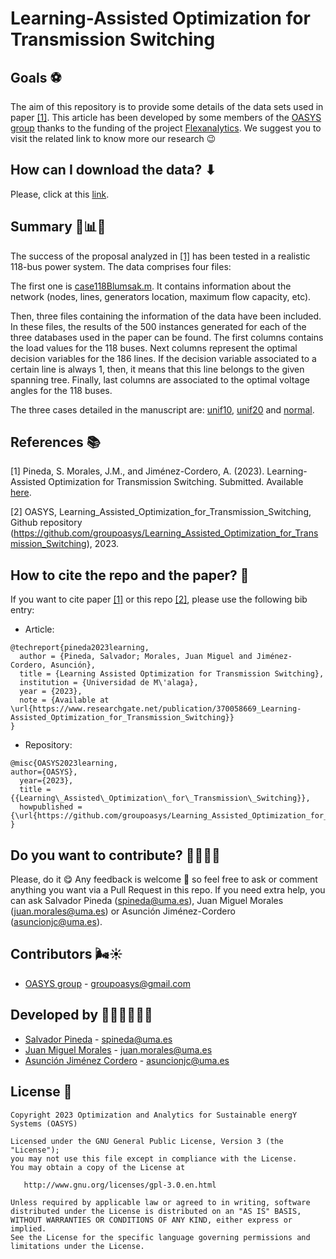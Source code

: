 # Learning-Assisted Optimization for Transmission Switching

## Goals ⚽

The aim of this repository is to provide some details of the data sets used in paper [[1]](https://arxiv.org/abs/2304.07269). This article has been developed by some members of the [OASYS group](https://sites.google.com/view/groupoasys/home) thanks to the funding of the project [Flexanalytics](https://groupoasysflexanalytics.readthedocs.io/en/latest/). We suggest you to visit the related link to know more our research 😉

## How can I download the data? ⬇
Please, click at this [link](https://drive.google.com/drive/folders/1krIjQFrX5BXmAUhJyVvfuZCeFLYSYI-D?usp=share_link).

## Summary 🧮📊📖

The success of the proposal analyzed in [[1]](https://arxiv.org/abs/2304.07269) has been tested in a realistic 118-bus power system. The data comprises four files:

The first one is [case118Blumsak.m](https://drive.google.com/file/d/18KY6VY2atsSFLQ3sMD08mBOqHO_iNtTf/view?usp=sharing). It contains information about the network (nodes, lines, generators location, maximum flow capacity, etc).

Then, three files containing the information of the data have been included. In these files, the results of the 500 instances generated for each of the three databases used in the paper can be found. The first columns contains the load values for the 118 buses. Next columns represent the optimal decision variables for the 186 lines. If the decision variable associated to a certain line is always 1, then, it means that this line belongs to the given spanning tree. Finally, last columns are associated to the optimal voltage angles for the 118 buses.

The three cases detailed in the manuscript are: [unif10](https://drive.google.com/file/d/1nbC0vAG9rBqxLT12FRPHQgih-IxvbRIC/view?usp=sharing), [unif20](https://drive.google.com/file/d/1IgP4yWP_sPnAPKrT_OKLkZ-lofOMhO2b/view?usp=sharing) and [normal](https://drive.google.com/file/d/10Iey5suZdgL3Mt9qFT1McF7LEAHHA1wZ/view?usp=sharing).

## References 📚

[1] Pineda, S. Morales, J.M., and Jiménez-Cordero, A. (2023). Learning-Assisted Optimization for Transmission Switching. Submitted. Available [here](https://arxiv.org/abs/2304.07269).

[2] OASYS, Learning_Assisted_Optimization_for_Transmission_Switching, Github repository (https://github.com/groupoasys/Learning_Assisted_Optimization_for_Transmission_Switching), 2023.

## How to cite the repo and the paper? 📝

If you want to cite paper [[1]](https://www.researchgate.net/publication/370058669_Learning-Assisted_Optimization_for_Transmission_Switching) or this repo [[2]](https://github.com/groupoasys/Learning_Assisted_Optimization_for_Transmission_Switching), please use the following bib entry:

* Article:
```
@techreport{pineda2023learning,
  author = {Pineda, Salvador; Morales, Juan Miguel and Jiménez-Cordero, Asunción},
  title = {Learning Assisted Optimization for Transmission Switching},
  institution = {Universidad de M\'alaga},
  year = {2023},
  note = {Available at \url{https://www.researchgate.net/publication/370058669_Learning-Assisted_Optimization_for_Transmission_Switching}}
}
```
* Repository:
```
@misc{OASYS2023learning,
author={OASYS},
  year={2023},
  title = {{Learning\_Assisted\_Optimization\_for\_Transmission\_Switching}},
  howpublished = {\url{https://github.com/groupoasys/Learning_Assisted_Optimization_for_Transmission_Switching}}
}
```

## Do you want to contribute? 🙋‍♀️🙋‍♂️
 
 Please, do it 😋 Any feedback is welcome 🤗 so feel free to ask or comment anything you want via a Pull Request in this repo.
 If you need extra help, you can ask Salvador Pineda (spineda@uma.es), Juan Miguel Morales (juan.morales@uma.es) or  Asunción Jiménez-Cordero (asuncionjc@uma.es).
 
 ## Contributors 🌬☀
 
 * [OASYS group](http://oasys.uma.es) -  groupoasys@gmail.com
 
 ## Developed by 👩‍💻👨‍💻👨‍💻
 
 * [Salvador Pineda](https://www.researchgate.net/profile/Salvador_Pineda) - spineda@uma.es
 * [Juan Miguel Morales](https://www.researchgate.net/profile/Juan_Morales25) - juan.morales@uma.es
 * [Asunción Jiménez Cordero](https://www.researchgate.net/profile/Asuncion_Jimenez-Cordero/research) - asuncionjc@uma.es
 
 
 ## License 📝
 
    Copyright 2023 Optimization and Analytics for Sustainable energY Systems (OASYS)

    Licensed under the GNU General Public License, Version 3 (the "License");
    you may not use this file except in compliance with the License.
    You may obtain a copy of the License at

       http://www.gnu.org/licenses/gpl-3.0.en.html

    Unless required by applicable law or agreed to in writing, software
    distributed under the License is distributed on an "AS IS" BASIS,
    WITHOUT WARRANTIES OR CONDITIONS OF ANY KIND, either express or implied.
    See the License for the specific language governing permissions and
    limitations under the License.
 

